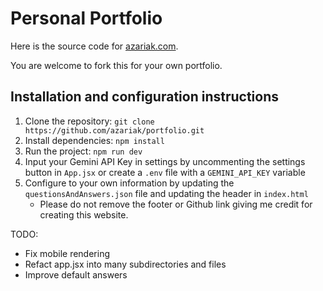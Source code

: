 # Personal Portfolio

Here is the source code for [azariak.com](https://www.azariak.com/). 

You are welcome to fork this for your own portfolio.

## Installation and configuration instructions 
1. Clone the repository: `git clone https://github.com/azariak/portfolio.git`
2. Install dependencies: `npm install`
3. Run the project: `npm run dev`
4. Input your Gemini API Key in settings by uncommenting the settings button in `App.jsx` or create a `.env` file with a `GEMINI_API_KEY` variable
5. Configure to your own information by updating the `questionsAndAnswers.json` file and updating the header in `index.html`
    - Please do not remove the footer or Github link giving me credit for creating this website.

TODO:
- Fix mobile rendering
- Refact app.jsx into many subdirectories and files
- Improve default answers
